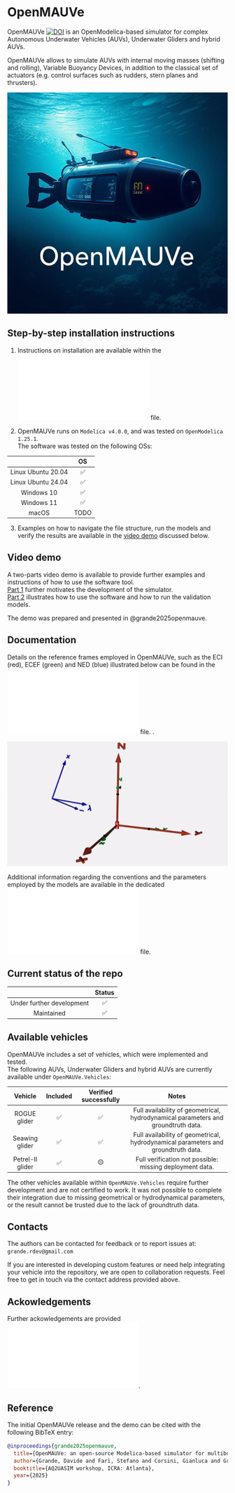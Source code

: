 # OpenMAUVe

OpenMAUVe [![DOI](https://zenodo.org/badge/DOI/10.5281/zenodo.16881556.svg)](https://doi.org/10.5281/zenodo.16881556) is an OpenModelica-based simulator for complex Autonomous Underwater Vehicles (AUVs), Underwater Gliders and hybrid AUVs.  
  
OpenMAUVe allows to simulate AUVs with internal moving masses (shifting and rolling), Variable Buoyancy Devices, in addition to the classical set of actuators (e.g. control surfaces such as rudders, stern planes and thrusters).


<img src="https://github.com/grande-dev/OpenMAUVe/blob/master/images/logo_OpenMAUVe.png"> 


## Step-by-step installation instructions 
1. Instructions on installation are available within the ![INSTALLATION](./documentation/INSTALLATION.md) file.    
  
2. OpenMAUVe runs on `Modelica v4.0.0`, and was tested on `OpenModelica 1.25.1`.  
The software was tested on the following OSs:   

|  | OS |
| :---:   | :---: |
| Linux Ubuntu 20.04 |  :white_check_mark:  |
| Linux Ubuntu 24.04 |  :white_check_mark:  |
| Windows 10 |  :white_check_mark:  |
| Windows 11 |  :white_check_mark:  |
| macOS |  TODO  |
   
3. Examples on how to navigate the file structure, run the models and verify the results are available in the [video demo](#video-demo-section) discussed below.   
    

<a id="video-demo-section"></a>
## Video demo
A two-parts video demo is available to provide further examples and instructions of how to use the software tool.     
[Part 1](https://youtu.be/KwfKjwBRIlU) further motivates the development of the simulator.  
[Part 2](https://youtu.be/s6pP4D50OoE) illustrates how to use the software and how to run the validation models.  
  
The demo was prepared and presented in @grande2025openmauve.  
  
  
## Documentation

Details on the reference frames employed in OpenMAUVe, such as the ECI (red), ECEF (green) and NED (blue) illustrated below can be found in the ![colour code](./documentation/Colour_code.md) file.    . 

<img src="https://github.com/grande-dev/OpenMAUVe/blob/master/images/frames_rotating.gif"> 

Additional information regarding the conventions and the parameters employed by the models are available in the dedicated ![documentation](./documentation/Reference_frames.md) file. 

  
  
  
## Current status of the repo  
   
|  | Status  |
| :---:   | :---: |
| Under further development |  :white_check_mark:  |
| Maintained |  :white_check_mark:  |



## Available vehicles 

OpenMAUVe includes a set of vehicles, which were implemented and tested.   
The following AUVs, Underwater Gliders and hybrid AUVs are currently available under `OpenMAUVe.Vehicles`:   


| Vehicle | Included  | Verified successfully | Notes |
| :---:   | :---: | :---: | :---: |
| ROGUE glider |  :white_check_mark:  | :white_check_mark: | Full availability of geometrical, hydrodynamical parameters and groundtruth data. |
| Seawing glider |  :white_check_mark:  | :white_check_mark: | Full availability of geometrical, hydrodynamical parameters and groundtruth data. |
| Petrel-II glider |  :white_check_mark:  | :yellow_circle: | Full verification not possible: missing deployment data. |

The other vehicles available within `OpenMAUVe.Vehicles` require further development and are not certified to work. It was not possible to complete their integration due to missing geometrical or hydrodynamical parameters, or the result cannot be trusted due to the lack of groundtruth data.  





## Contacts
The authors can be contacted for feedback or to report issues at:  
`grande.rdev@gmail.com`
   
If you are interested in developing custom features or need help integrating your vehicle into the repository, we are open to collaboration requests. Feel free to get in touch via the contact address provided above.



## Ackowledgements
Further ackowledgements are provided ![here](./Acknowledgements.md).



## Reference  
The initial OpenMAUVe release and the demo can be cited with the following BibTeX entry:  
  
```bibtex
@inproceedings{grande2025openmauve,
  title={OpenMAUVe: an open-source Modelica-based simulator for multibody underwater vehicle dynamics},
  author={Grande, Davide and Farı̀, Stefano and Corsini, Gianluca and Grech La Rosa, Andrea and Smith, Tom and Pawling, Rachel and Thomas, Giles},
  booktitle={AQ2UASIM workshop, ICRA: Atlanta},
  year={2025}
}
``` 




